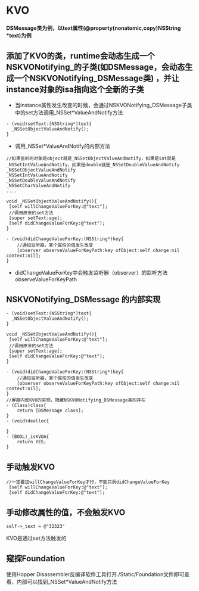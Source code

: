# KVO
#### DSMessage类为例，以text属性(@property(nonatomic,copy)NSString *text)为例

## 添加了KVO的类，runtime会动态生成一个NSKVONotifying_的子类(如DSMessage，会动态生成一个NSKVONotifying_DSMessage类) ，并让instance对象的isa指向这个全新的子类
- 当instance属性发生改变的时候，会通过NSKVONotifying_DSMessage子类中的set方法调用_NSSet*ValueAndNotify方法
```objc
- (void)setText:(NSString*)text{
  _NSSetObjectValueAndNotify();  
}
```
- 调用_NSSet*ValueAndNotify的内部方法
```objc
//如果监听的对象是object就是_NSSetObjectValueAndNotify，如果是int就是_NSSetIntValueAndNotify，如果是double就是_NSSetDoubleValueAndNotify
_NSSetObjectValueAndNotify
_NSSetIntValueAndNotify
_NSSetDoubleValueAndNotify
_NSSetCharValueAndNotify
....
```
```objc
void _NSSetObjectValueAndNotify(){
 [self willChangeValueForKey:@"text"];
 //调用原来的set方法
 [super setText:age];
 [self didChangeValueForKey:@"text"];
}

- (void)didChangeValueForKey:(NSString*)key{
    //通知监听器，某个属性的值发生改变
    [observer observeValueForKeyPath:key ofObject:self change:nil context:nil];
}
```
- didChangeValueForKey中会触发监听器（observer）的监听方法observeValueForKeyPath 



## NSKVONotifying_DSMessage 的内部实现
```objc
- (void)setText:(NSString*)text{
  _NSSetObjectValueAndNotify();  
}

void _NSSetObjectValueAndNotify(){
 [self willChangeValueForKey:@"text"];
 //调用原来的set方法
 [super setText:age];
 [self didChangeValueForKey:@"text"];
}

- (void)didChangeValueForKey:(NSString*)key{
    //通知监听器，某个属性的值发生改变
    [observer observeValueForKeyPath:key ofObject:self change:nil context:nil];
}
//屏蔽内部KVO的实现，隐藏NSKVONotifying_DSMessage类的存在
- (Class)class{
    return [DSMessage class];
}
- (void)dealloc{

}
- (BOOL)_isKVOA{
    return YES;
}
```

## 手动触发KVO
```objc
//一定要加willChangeValueForKey才行，不能只调didChangeValueForKey
 [self willChangeValueForKey:@"text"];
 [self didChangeValueForKey:@"text"];
```

## 手动修改属性的值，不会触发KVO
```objc
self->_text = @"32323"
```
KVO是通过set方法触发的

## 窥探Foundation
使用Hopper Disassembler反编译软件工具打开./Static/Foundation文件即可查看，内部可以找到_NSSet*ValueAndNotify方法